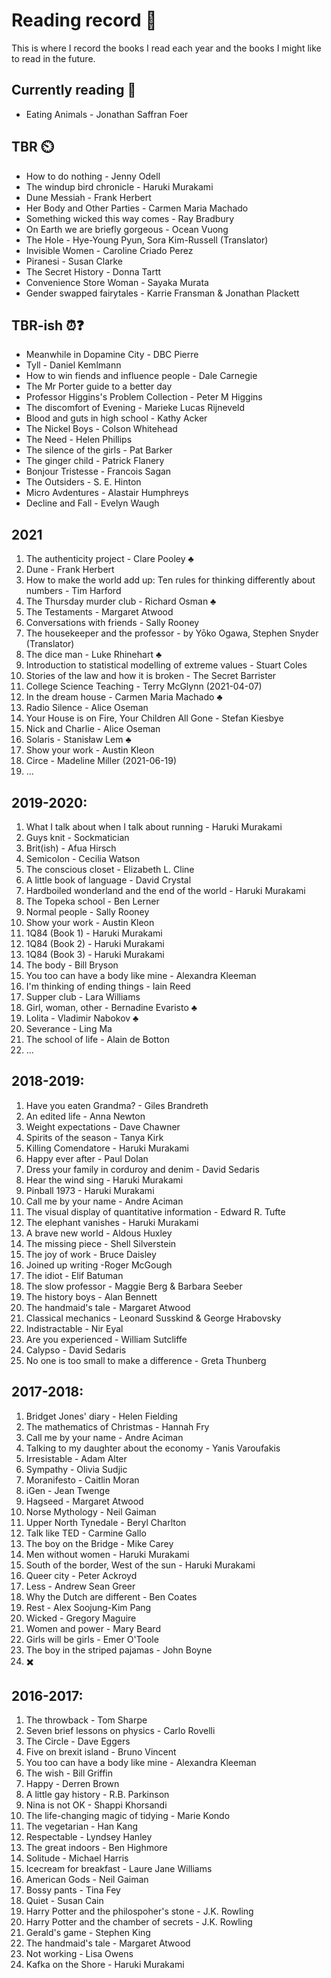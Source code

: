 # Reading record :book:
This is where I record the books I read each year and the books I might like to read in the future. 

## Currently reading 📖
- Eating Animals - Jonathan Saffran Foer 

## TBR ⏲️
- How to do nothing - Jenny Odell
- The windup bird chronicle - Haruki Murakami
- Dune Messiah - Frank Herbert
- Her Body and Other Parties - Carmen Maria Machado
- Something wicked this way comes - Ray Bradbury 
- On Earth we are briefly gorgeous - Ocean Vuong
- The Hole -  Hye-Young Pyun, Sora Kim-Russell (Translator)
- Invisible Women - Caroline Criado Perez 
- Piranesi - Susan Clarke
- The Secret History - Donna Tartt
- Convenience Store Woman - Sayaka Murata
- Gender swapped fairytales - Karrie Fransman & Jonathan Plackett 

## TBR-ish ⏰❓
- Meanwhile in Dopamine City - DBC Pierre 
- Tyll - Daniel Kemlmann 
- How to win fiends and influence people - Dale Carnegie 
- The Mr Porter guide to a better day 
- Professor Higgins's Problem Collection - Peter M Higgins 
- The discomfort of Evening - Marieke Lucas Rijneveld 
- Blood and guts in high school - Kathy Acker 
- The Nickel Boys - Colson Whitehead
- The Need - Helen Phillips
- The silence of the girls -  Pat Barker
- The ginger child - Patrick Flanery
- Bonjour Tristesse - Francois Sagan
- The Outsiders - S. E. Hinton
- Micro Avdentures - Alastair Humphreys
- Decline and Fall - Evelyn Waugh


## 2021 
1. The authenticity project - Clare Pooley ♣️
2. Dune - Frank Herbert
3. How to make the world add up: Ten rules for thinking differently about numbers - Tim Harford
4. The Thursday murder club - Richard Osman ♣️
5. The Testaments - Margaret Atwood 
6. Conversations with friends - Sally Rooney 
7. The housekeeper and the professor - by Yōko Ogawa, Stephen Snyder (Translator)
8. The dice man - Luke Rhinehart ♣️
9. Introduction to statistical modelling of extreme values - Stuart Coles 
10. Stories of the law and how it is broken - The Secret Barrister
11. College Science Teaching - Terry McGlynn (2021-04-07)
12. In the dream house - Carmen Maria Machado ♣️
13. Radio Silence - Alice Oseman 
14. Your House is on Fire, Your Children All Gone - Stefan Kiesbye
15. Nick and Charlie - Alice Oseman 
16. Solaris - Stanisław Lem ♣️
17. Show your work - Austin Kleon 
18. Circe - Madeline Miller (2021-06-19)
19. ...


## 2019-2020:
1. What I talk about when I talk about running - Haruki Murakami 
2. Guys knit - Sockmatician 
3. Brit(ish) - Afua Hirsch 
4. Semicolon - Cecilia Watson 
5. The conscious closet - Elizabeth L. Cline 
6. A little book of language - David Crystal 
7. Hardboiled wonderland and the end of the world - Haruki Murakami 
8. The Topeka school - Ben Lerner
9. Normal people - Sally Rooney
10. Show your work - Austin Kleon 
11. 1Q84 (Book 1) - Haruki Murakami
12. 1Q84 (Book 2) - Haruki Murakami
13. 1Q84 (Book 3) - Haruki Murakami
14. The body - Bill Bryson 
15. You too can have a body like mine - Alexandra Kleeman
16. I'm thinking of ending things - Iain Reed 
17. Supper club - Lara Williams
18. Girl, woman, other - Bernadine Evaristo ♣️
19. Lolita - Vladimir Nabokov ♣️
20. Severance - Ling Ma 
21. The school of life - Alain de Botton
22. ...


## 2018-2019: 
1. Have you eaten Grandma? - Giles Brandreth 
2. An edited life - Anna Newton 
3. Weight expectations - Dave Chawner
4. Spirits of the season - Tanya Kirk
5. Killing Comendatore - Haruki Murakami 
6. Happy ever after - Paul Dolan
7. Dress your family in corduroy and denim - David Sedaris
8. Hear the wind sing - Haruki Murakami
9. Pinball 1973 - Haruki Murakami 
10. Call me by your name - Andre Aciman 
11. The visual display of quantitative information - Edward R. Tufte 
12. The elephant vanishes - Haruki Murakami 
13. A brave new world - Aldous Huxley 
14. The missing piece - Shell Silverstein 
15. The joy of work - Bruce Daisley 
16. Joined up writing -Roger McGough 
17. The idiot - Elif Batuman 
18. The slow professor - Maggie Berg & Barbara Seeber 
19. The history boys - Alan Bennett 
20. The handmaid's tale - Margaret Atwood 
21. Classical mechanics - Leonard Susskind & George Hrabovsky 
22. Indistractable - Nir Eyal 
23. Are you experienced - William Sutcliffe 
24. Calypso - David Sedaris 
25. No one is too small to make a difference - Greta Thunberg

## 2017-2018:
1. Bridget Jones' diary - Helen Fielding 
 2. The mathematics of Christmas - Hannah Fry 
 3. Call me by your name - Andre Aciman 
 4. Talking to my daughter about the economy - Yanis Varoufakis 
 5. Irresistable - Adam Alter 
 6. Sympathy - Olivia Sudjic 
 7. Moranifesto - Caitlin Moran 
 8. iGen - Jean Twenge 
 9. Hagseed - Margaret Atwood 
 10. Norse Mythology - Neil Gaiman 
 11. Upper North Tynedale - Beryl Charlton 
 12. Talk like TED - Carmine Gallo 
 13. The boy on the Bridge - Mike Carey 
 14. Men without women - Haruki Murakami 
 15. South of the border, West of the sun - Haruki Murakami 
 16. Queer city - Peter Ackroyd 
 17. Less - Andrew Sean Greer 
 18. Why the Dutch are different - Ben Coates 
 19. Rest - Alex Soojung-Kim Pang 
 20. Wicked - Gregory Maguire 
 21. Women and power - Mary Beard 
 22. Girls will be girls - Emer O'Toole 
 23. The boy in the striped pajamas - John Boyne 
 24. :heavy_multiplication_x: 


## 2016-2017:
 1. The throwback - Tom Sharpe 
 2. Seven brief lessons on physics - Carlo Rovelli 
 3. The Circle - Dave Eggers 
 4. Five on brexit island - Bruno Vincent 
 5. You too can have a body like mine - Alexandra Kleeman 
 6. The wish - Bill Griffin 
 7. Happy - Derren Brown 
 8. A little gay history - R.B. Parkinson 
 9. Nina is not OK - Shappi Khorsandi 
 10. The life-changing magic of tidying - Marie Kondo 
 11. The vegetarian - Han Kang 
 12. Respectable - Lyndsey Hanley
 13. The great indoors - Ben Highmore 
 14. Solitude - Michael Harris 
 15. Icecream for breakfast - Laure Jane Williams 
 16. American Gods - Neil Gaiman 
 17. Bossy pants - Tina Fey 
 18. Quiet - Susan Cain 
 19. Harry Potter and the philospoher's stone - J.K. Rowling 
 20. Harry Potter and the chamber of secrets - J.K. Rowling
 21. Gerald's game - Stephen King
 22. The handmaid's tale - Margaret Atwood
 23. Not working - Lisa Owens 
 24. Kafka on the Shore - Haruki Murakami
